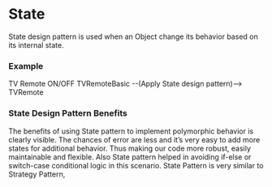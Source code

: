 # State 

State design pattern is used when an Object change its behavior based on its internal state.

### Example 
TV Remote ON/OFF
TVRemoteBasic --(Apply State design pattern)--> TVRemote 

### State Design Pattern Benefits
The benefits of using State pattern to implement polymorphic behavior is clearly visible.
The chances of error are less and it’s very easy to add more states for additional behavior. Thus making our code more robust, easily maintainable and flexible. Also State pattern helped in avoiding if-else or switch-case conditional logic in this scenario. State Pattern is very similar to Strategy Pattern,